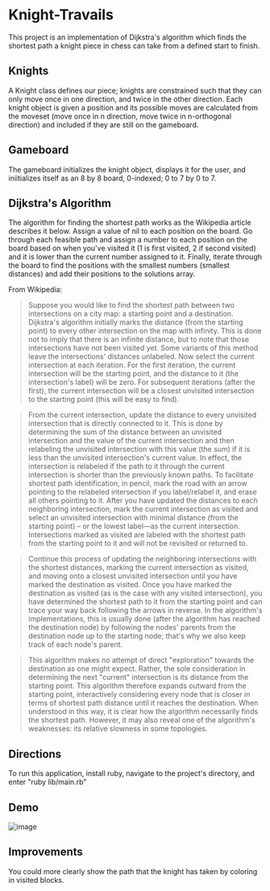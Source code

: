 # Knight-Travails
This project is an implementation of Dijkstra's algorithm which finds the shortest path a knight piece in chess can take from a defined start to finish.

## Knights
A Knight class defines our piece; knights are constrained such that they can only move once in one direction, and twice in the other direction. Each knight object is given a position and its possible moves are calculated from the moveset (move once in n direction, move twice in n-orthogonal direction) and included if they are still on the gameboard.

## Gameboard
The gameboard initializes the knight object, displays it for the user, and iniitializes itself as an 8 by 8 board, 0-indexed; 0 to 7 by 0 to 7.

## Dijkstra's Algorithm
The algorithm for finding the shortest path works as the Wikipedia article describes it below. Assign a value of nil to each position on the board. Go through each feasible path and assign a number to each position on the board based on when you've visited it (1 is first visited, 2 if second visited) and it is lower than the current number assigned to it. Finally, iterate through the board to find the positions with the smallest numbers (smallest distances) and add their positions to the solutions array.

From Wikipedia:
> Suppose you would like to find the shortest path between two intersections on a city map: a starting point and a destination. Dijkstra's algorithm initially marks the distance (from the starting point) to every other intersection on the map with infinity. This is done not to imply that there is an infinite distance, but to note that those intersections have not been visited yet. Some variants of this method leave the intersections' distances unlabeled. Now select the current intersection at each iteration. For the first iteration, the current intersection will be the starting point, and the distance to it (the intersection's label) will be zero. For subsequent iterations (after the first), the current intersection will be a closest unvisited intersection to the starting point (this will be easy to find).

> From the current intersection, update the distance to every unvisited intersection that is directly connected to it. This is done by determining the sum of the distance between an unvisited intersection and the value of the current intersection and then relabeling the unvisited intersection with this value (the sum) if it is less than the unvisited intersection's current value. In effect, the intersection is relabeled if the path to it through the current intersection is shorter than the previously known paths. To facilitate shortest path identification, in pencil, mark the road with an arrow pointing to the relabeled intersection if you label/relabel it, and erase all others pointing to it. After you have updated the distances to each neighboring intersection, mark the current intersection as visited and select an unvisited intersection with minimal distance (from the starting point) – or the lowest label—as the current intersection. Intersections marked as visited are labeled with the shortest path from the starting point to it and will not be revisited or returned to.

> Continue this process of updating the neighboring intersections with the shortest distances, marking the current intersection as visited, and moving onto a closest unvisited intersection until you have marked the destination as visited. Once you have marked the destination as visited (as is the case with any visited intersection), you have determined the shortest path to it from the starting point and can trace your way back following the arrows in reverse. In the algorithm's implementations, this is usually done (after the algorithm has reached the destination node) by following the nodes' parents from the destination node up to the starting node; that's why we also keep track of each node's parent.

> This algorithm makes no attempt of direct "exploration" towards the destination as one might expect. Rather, the sole consideration in determining the next "current" intersection is its distance from the starting point. This algorithm therefore expands outward from the starting point, interactively considering every node that is closer in terms of shortest path distance until it reaches the destination. When understood in this way, it is clear how the algorithm necessarily finds the shortest path. However, it may also reveal one of the algorithm's weaknesses: its relative slowness in some topologies. 

## Directions
To run this application, install ruby, navigate to the project's directory, and enter "ruby lib/main.rb"

## Demo
![image](https://user-images.githubusercontent.com/88121502/165214491-bbdd9d84-c86c-49a2-ae45-d9750d1e3437.png)

## Improvements
You could more clearly show the path that the knight has taken by coloring in visited blocks.
